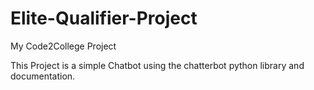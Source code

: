 # Elite-Qualifier-Project
My Code2College Project 

This Project is a simple Chatbot using the chatterbot python library and documentation.

